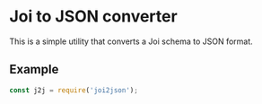 # Joi to JSON converter #
This is a simple utility that converts a Joi schema to JSON format.

## Example ##
```javascript
const j2j = require('joi2json');



```

